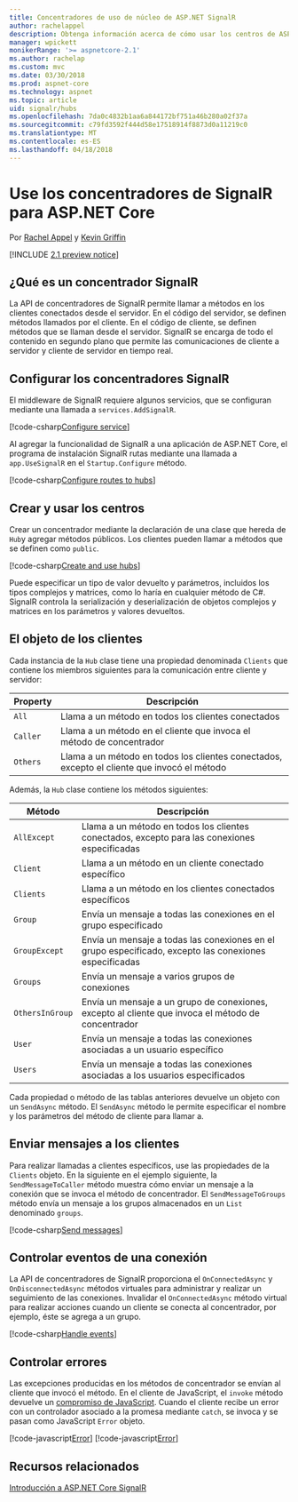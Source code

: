 ```yaml
---
title: Concentradores de uso de núcleo de ASP.NET SignalR
author: rachelappel
description: Obtenga información acerca de cómo usar los centros de ASP.NET Core SignalR.
manager: wpickett
monikerRange: '>= aspnetcore-2.1'
ms.author: rachelap
ms.custom: mvc
ms.date: 03/30/2018
ms.prod: aspnet-core
ms.technology: aspnet
ms.topic: article
uid: signalr/hubs
ms.openlocfilehash: 7da0c4832b1aa6a844172bf751a46b280a02f37a
ms.sourcegitcommit: c79fd3592f444d58e17518914f8873d0a11219c0
ms.translationtype: MT
ms.contentlocale: es-ES
ms.lasthandoff: 04/18/2018
---
```

# <a name="use-hubs-in-signalr-for-aspnet-core"></a>Use los concentradores de SignalR para ASP.NET Core

Por [Rachel Appel](https://twitter.com/rachelappel) y [Kevin Griffin](https://twitter.com/1kevgriff)

[!INCLUDE [2.1 preview notice](~/includes/2.1.md)]

## <a name="what-is-a-signalr-hub"></a>¿Qué es un concentrador SignalR

La API de concentradores de SignalR permite llamar a métodos en los clientes conectados desde el servidor. En el código del servidor, se definen métodos llamados por el cliente. En el código de cliente, se definen métodos que se llaman desde el servidor. SignalR se encarga de todo el contenido en segundo plano que permite las comunicaciones de cliente a servidor y cliente de servidor en tiempo real.

## <a name="configure-signalr-hubs"></a>Configurar los concentradores SignalR

El middleware de SignalR requiere algunos servicios, que se configuran mediante una llamada a `services.AddSignalR`.

[!code-csharp[Configure service](hubs/sample/startup.cs?range=35)]

Al agregar la funcionalidad de SignalR a una aplicación de ASP.NET Core, el programa de instalación SignalR rutas mediante una llamada a `app.UseSignalR` en el `Startup.Configure` método.

[!code-csharp[Configure routes to hubs](hubs/sample/startup.cs?range=55-58)]

## <a name="create-and-use-hubs"></a>Crear y usar los centros

Crear un concentrador mediante la declaración de una clase que hereda de `Hub`y agregar métodos públicos. Los clientes pueden llamar a métodos que se definen como `public`.

[!code-csharp[Create and use hubs](hubs/sample/chathub.cs?range=10-13)]

Puede especificar un tipo de valor devuelto y parámetros, incluidos los tipos complejos y matrices, como lo haría en cualquier método de C#. SignalR controla la serialización y deserialización de objetos complejos y matrices en los parámetros y valores devueltos.

## <a name="the-clients-object"></a>El objeto de los clientes

Cada instancia de la `Hub` clase tiene una propiedad denominada `Clients` que contiene los miembros siguientes para la comunicación entre cliente y servidor:

| Property | Descripción |
| ------ | ----------- |
| `All` | Llama a un método en todos los clientes conectados |
| `Caller` | Llama a un método en el cliente que invoca el método de concentrador |
| `Others` | Llama a un método en todos los clientes conectados, excepto el cliente que invocó el método |

Además, la `Hub` clase contiene los métodos siguientes:

| Método | Descripción |
| ------ | ----------- |
| `AllExcept` | Llama a un método en todos los clientes conectados, excepto para las conexiones especificadas |
| `Client` | Llama a un método en un cliente conectado específico |
| `Clients` | Llama a un método en los clientes conectados específicos |
| `Group` | Envía un mensaje a todas las conexiones en el grupo especificado  |
| `GroupExcept` | Envía un mensaje a todas las conexiones en el grupo especificado, excepto las conexiones especificadas |
| `Groups` | Envía un mensaje a varios grupos de conexiones  |
| `OthersInGroup` | Envía un mensaje a un grupo de conexiones, excepto al cliente que invoca el método de concentrador  |
| `User` | Envía un mensaje a todas las conexiones asociadas a un usuario específico |
| `Users` | Envía un mensaje a todas las conexiones asociadas a los usuarios especificados |

Cada propiedad o método de las tablas anteriores devuelve un objeto con un `SendAsync` método. El `SendAsync` método le permite especificar el nombre y los parámetros del método de cliente para llamar a.

## <a name="send-messages-to-clients"></a>Enviar mensajes a los clientes

Para realizar llamadas a clientes específicos, use las propiedades de la `Clients` objeto. En la siguiente en el ejemplo siguiente, la `SendMessageToCaller` método muestra cómo enviar un mensaje a la conexión que se invoca el método de concentrador. El `SendMessageToGroups` método envía un mensaje a los grupos almacenados en un `List` denominado `groups`.

[!code-csharp[Send messages](hubs/sample/chathub.cs?range=15-24)]

## <a name="handle-events-for-a-connection"></a>Controlar eventos de una conexión

La API de concentradores de SignalR proporciona el `OnConnectedAsync` y `OnDisconnectedAsync` métodos virtuales para administrar y realizar un seguimiento de las conexiones. Invalidar el `OnConnectedAsync` método virtual para realizar acciones cuando un cliente se conecta al concentrador, por ejemplo, éste se agrega a un grupo.

[!code-csharp[Handle events](hubs/sample/chathub.cs?range=26-30)]

## <a name="handle-errors"></a>Controlar errores

Las excepciones producidas en los métodos de concentrador se envían al cliente que invocó el método. En el cliente de JavaScript, el `invoke` método devuelve un [compromiso de JavaScript](https://developer.mozilla.org/docs/Web/JavaScript/Guide/Using_promises). Cuando el cliente recibe un error con un controlador asociado a la promesa mediante `catch`, se invoca y se pasan como JavaScript `Error` objeto.

[!code-javascript[Error](hubs/sample/chat.js?range=20)]
[!code-javascript[Error](hubs/sample/chat.js?range=16-18)]

## <a name="related-resources"></a>Recursos relacionados

[Introducción a ASP.NET Core SignalR](xref:signalr/introduction)